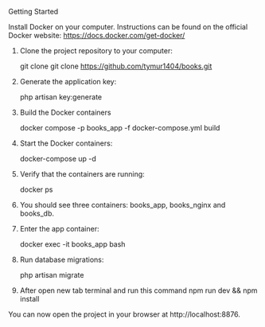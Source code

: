 Getting Started

Install Docker on your computer. Instructions can be found on the official Docker website: https://docs.docker.com/get-docker/

1. Clone the project repository to your computer:

   git clone git clone https://github.com/tymur1404/books.git


2. Generate the application key:

   php artisan key:generate

3. Build the Docker containers

   docker compose -p books_app -f docker-compose.yml build

4. Start the Docker containers:

   docker-compose up -d


5. Verify that the containers are running:

   docker ps


6. You should see three containers: books_app, books_nginx and books_db.

7. Enter the app container:

   docker exec -it books_app bash


8. Run database migrations:

   php artisan migrate


9. After open new tab terminal and run this command
   npm run dev && npm install

You can now open the project in your browser at http://localhost:8876.
